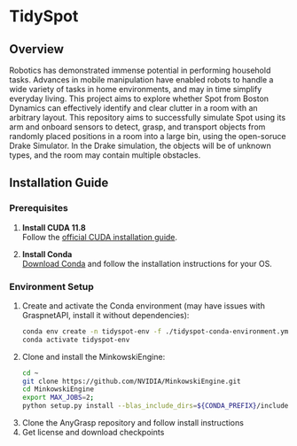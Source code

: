 # TidySpot

## Overview

Robotics has demonstrated immense potential in performing household tasks. 
Advances in mobile manipulation have enabled robots to handle a wide variety of tasks in home environments, and may in time simplify everyday living. This project aims to explore whether Spot from Boston Dynamics can effectively identify and clear clutter in a room with an arbitrary layout. 
This repository aims to successfully simulate Spot using its arm and onboard sensors to detect, grasp, and transport objects from randomly placed positions in a room into a large bin, using the open-soruce Drake Simulator. 
In the Drake simulation, the objects will be of unknown types, and the room may contain multiple obstacles.

## Installation Guide

### Prerequisites
1. **Install CUDA 11.8**  
   Follow the [official CUDA installation guide](https://developer.nvidia.com/cuda-toolkit).
   
2. **Install Conda**  
   [Download Conda](https://docs.anaconda.com/anaconda/install/linux/) and follow the installation instructions for your OS.

### Environment Setup
1. Create and activate the Conda environment (may have issues with GraspnetAPI, install it without dependencies):
   ```bash
   conda env create -n tidyspot-env -f ./tidyspot-conda-environment.yml
   conda activate tidyspot-env
   ```
2. Clone and install the MinkowskiEngine:
   ```bash
   cd ~
   git clone https://github.com/NVIDIA/MinkowskiEngine.git
   cd MinkowskiEngine
   export MAX_JOBS=2;
   python setup.py install --blas_include_dirs=${CONDA_PREFIX}/include --blas=openblas
   ```
3. Clone the AnyGrasp repository and follow install instructions
4. Get license and download checkpoints
